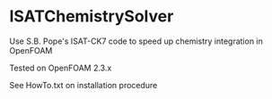 # ISATChemistrySolver
Use S.B. Pope's ISAT-CK7 code to speed up chemistry integration in OpenFOAM

Tested on OpenFOAM 2.3.x

See HowTo.txt on installation procedure
